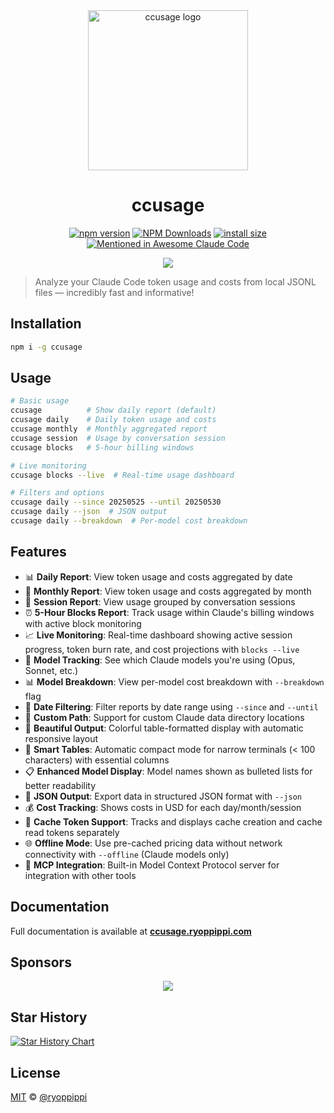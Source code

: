 <div align="center">
    <img src="https://cdn.jsdelivr.net/gh/ryoppippi/ccusage@main/docs/public/logo.svg" alt="ccusage logo" width="256" height="256">
    <h1>ccusage</h1>
</div>

<p align="center">
    <a href="https://npmjs.com/package/ccusage"><img src="https://img.shields.io/npm/v/ccusage?color=yellow" alt="npm version" /></a>
    <a href="https://tanstack.com/stats/npm?packageGroups=%5B%7B%22packages%22:%5B%7B%22name%22:%22ccusage%22%7D%5D%7D%5D&range=30-days&transform=none&binType=daily&showDataMode=all&height=400"><img src="https://img.shields.io/npm/dy/ccusage" alt="NPM Downloads" /></a>
    <a href="https://packagephobia.com/result?p=ccusage"><img src="https://packagephobia.com/badge?p=ccusage" alt="install size" /></a>
    <a href="https://github.com/hesreallyhim/awesome-claude-code"><img src="https://awesome.re/mentioned-badge.svg" alt="Mentioned in Awesome Claude Code" /></a>
</p>

<div align="center">
    <img src="https://cdn.jsdelivr.net/gh/ryoppippi/ccusage@main/docs/public/screenshot.png">
</div>

> Analyze your Claude Code token usage and costs from local JSONL files — incredibly fast and informative!

## Installation

```bash
npm i -g ccusage
```

## Usage

```bash
# Basic usage
ccusage          # Show daily report (default)
ccusage daily    # Daily token usage and costs
ccusage monthly  # Monthly aggregated report
ccusage session  # Usage by conversation session
ccusage blocks   # 5-hour billing windows

# Live monitoring
ccusage blocks --live  # Real-time usage dashboard

# Filters and options
ccusage daily --since 20250525 --until 20250530
ccusage daily --json  # JSON output
ccusage daily --breakdown  # Per-model cost breakdown
```

## Features

- 📊 **Daily Report**: View token usage and costs aggregated by date
- 📅 **Monthly Report**: View token usage and costs aggregated by month
- 💬 **Session Report**: View usage grouped by conversation sessions
- ⏰ **5-Hour Blocks Report**: Track usage within Claude's billing windows with active block monitoring
- 📈 **Live Monitoring**: Real-time dashboard showing active session progress, token burn rate, and cost projections with `blocks --live`
- 🤖 **Model Tracking**: See which Claude models you're using (Opus, Sonnet, etc.)
- 📊 **Model Breakdown**: View per-model cost breakdown with `--breakdown` flag
- 📅 **Date Filtering**: Filter reports by date range using `--since` and `--until`
- 📁 **Custom Path**: Support for custom Claude data directory locations
- 🎨 **Beautiful Output**: Colorful table-formatted display with automatic responsive layout
- 📱 **Smart Tables**: Automatic compact mode for narrow terminals (< 100 characters) with essential columns
- 📋 **Enhanced Model Display**: Model names shown as bulleted lists for better readability
- 📄 **JSON Output**: Export data in structured JSON format with `--json`
- 💰 **Cost Tracking**: Shows costs in USD for each day/month/session
- 🔄 **Cache Token Support**: Tracks and displays cache creation and cache read tokens separately
- 🌐 **Offline Mode**: Use pre-cached pricing data without network connectivity with `--offline` (Claude models only)
- 🔌 **MCP Integration**: Built-in Model Context Protocol server for integration with other tools

## Documentation

Full documentation is available at **[ccusage.ryoppippi.com](https://ccusage.ryoppippi.com/)**

## Sponsors

<p align="center">
    <a href="https://github.com/sponsors/ryoppippi">
        <img src="https://cdn.jsdelivr.net/gh/ryoppippi/sponsors@main/sponsors.svg">
    </a>
</p>

## Star History

<a href="https://www.star-history.com/#ryoppippi/ccusage&Date">
    <picture>
        <source media="(prefers-color-scheme: dark)" srcset="https://api.star-history.com/svg?repos=ryoppippi/ccusage&type=Date&theme=dark" />
        <source media="(prefers-color-scheme: light)" srcset="https://api.star-history.com/svg?repos=ryoppippi/ccusage&type=Date" />
        <img alt="Star History Chart" src="https://api.star-history.com/svg?repos=ryoppippi/ccusage&type=Date" />
    </picture>
</a>

## License

[MIT](LICENSE) © [@ryoppippi](https://github.com/ryoppippi)
